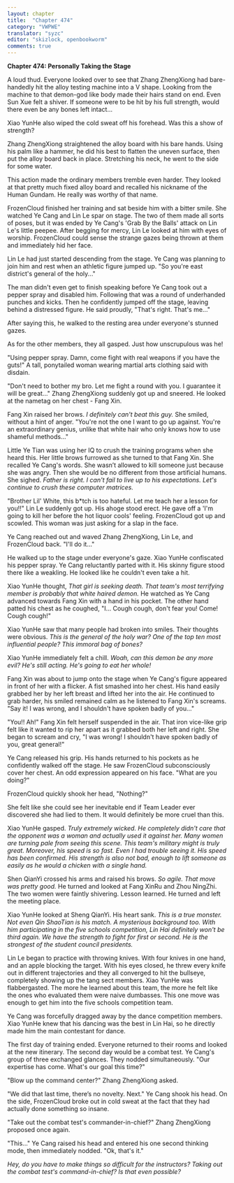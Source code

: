 ```yaml
---
layout: chapter
title:  "Chapter 474"
category: "VWPWE"
translator: "syzc"
editor: "skizlock, openbookworm"
comments: true
---
```


**Chapter 474: Personally Taking the Stage**

A loud thud. Everyone looked over to see that Zhang ZhengXiong had bare-handedly hit the alloy testing machine into a V shape. Looking from the machine to that demon-god like body made their hairs stand on end. Even Sun Xue felt a shiver. If someone were to be hit by his full strength, would there even be any bones left intact...

Xiao YunHe also wiped the cold sweat off his forehead. Was this a show of strength?

Zhang ZhengXiong straightened the alloy board with his bare hands. Using his palm like a hammer, he did his best to flatten the uneven surface, then put the alloy board back in place. Stretching his neck, he went to the side for some water.

This action made the ordinary members tremble even harder. They looked at that pretty much fixed alloy board and recalled his nickname of the Human Gundam. He really was worthy of that name.

FrozenCloud finished her training and sat beside him with a bitter smile. She watched Ye Cang and Lin Le spar on stage. The two of them made all sorts of poses, but it was ended by Ye Cang's 'Grab By the Balls' attack on Lin Le's little peepee. After begging for mercy, Lin Le looked at him with eyes of worship. FrozenCloud could sense the strange gazes being thrown at them and immediately hid her face.

Lin Le had just started descending from the stage. Ye Cang was planning to join him and rest when an athletic figure jumped up. "So you're east district's general of the holy..."

The man didn't even get to finish speaking before Ye Cang took out a pepper spray and disabled him. Following that was a round of underhanded punches and kicks. Then he confidently jumped off the stage, leaving behind a distressed figure. He said proudly, "That's right. That's me..."

After saying this, he walked to the resting area under everyone's stunned gazes.

As for the other members, they all gasped. Just how unscrupulous was he!

"Using pepper spray. Damn, come fight with real weapons if you have the guts!" A tall, ponytailed woman wearing martial arts clothing said with disdain.

"Don't need to bother my bro. Let me fight a round with you. I guarantee it will be great..." Zhang ZhengXiong suddenly got up and sneered. He looked at the nametag on her chest - Fang Xin. 

Fang Xin raised her brows. *I definitely can't beat this guy.* She smiled, without a hint of anger. "You're not the one I want to go up against. You're an extraordinary genius, unlike that white hair who only knows how to use shameful methods..."

Little Ye Tian was using her IQ to crush the training programs when she heard this. Her little brows furrowed as she turned to that Fang Xin. She recalled Ye Cang's words. She wasn’t allowed to kill someone just because she was angry. Then she would be no different from those artificial humans. She sighed. *Father is right. I can't fail to live up to his expectations. Let's continue to crush these computer matrices.*

"Brother Lil' White, this b\*tch is too hateful. Let me teach her a lesson for you!!" Lin Le suddenly got up. His ahoge stood erect. He gave off a 'I'm going to kill her before the hot liquor cools' feeling. FrozenCloud got up and scowled. This woman was just asking for a slap in the face.

Ye Cang reached out and waved Zhang ZhengXiong, Lin Le, and FrozenCloud back. "I'll do it..."

He walked up to the stage under everyone's gaze. Xiao YunHe confiscated his pepper spray. Ye Cang reluctantly parted with it. His skinny figure stood there like a weakling. He looked like he couldn't even take a hit.

Xiao YunHe thought, *That girl is seeking death. That team's most terrifying member is probably that white haired demon.* He watched as Ye Cang advanced towards Fang Xin with a hand in his pocket. The other hand patted his chest as he coughed, "I... Cough cough, don't fear you! Come! Cough cough!"

Xiao YunHe saw that many people had broken into smiles. Their thoughts were obvious. *This is the general of the holy war? One of the top ten most influential people? This immoral bag of bones?* 

Xiao YunHe immediately felt a chill.  *Woah, can this demon be any more evil? He's still acting. He's going to eat her whole!*

Fang Xin was about to jump onto the stage when Ye Cang's figure appeared in front of her with a flicker. A fist smashed into her chest. His hand easily grabbed her by her left breast and lifted her into the air. He continued to grab harder, his smiled remained calm as he listened to Fang Xin's screams. "Say it! I was wrong, and I shouldn't have spoken badly of you..."

"You!! Ah!" Fang Xin felt herself suspended in the air. That iron vice-like grip felt like it wanted to rip her apart as it grabbed both her left and right. She began to scream and cry, "I was wrong! I shouldn't have spoken badly of you, great general!"

Ye Cang released his grip. His hands returned to his pockets as he confidently walked off the stage. He saw FrozenCloud subconsciously cover her chest. An odd expression appeared on his face. "What are you doing?"

FrozenCloud quickly shook her head, "Nothing?"

She felt like she could see her inevitable end if Team Leader ever discovered she had lied to them. It would definitely be more cruel than this.

Xiao YunHe gasped. *Truly extremely wicked. He completely didn't care that the opponent was a woman and actually used it against her. Many women are turning pale from seeing this scene. This team's military might is truly great. Moreover, his speed is so fast. Even I had trouble seeing it. His speed has been confirmed. His strength is also not bad, enough to lift someone as easily as he would a chicken with a single hand.*

Shen QianYi crossed his arms and raised his brows. *So agile. That move was pretty good.* He turned and looked at Fang XinRu and Zhou NingZhi. The two women were faintly shivering. Lesson learned. He turned and left the meeting place.

Xiao YunHe looked at Sheng QianYi. His heart sank. *This is a true monster. Not even Qin ShaoTian is his match. A mysterious background too. With him participating in the five schools competition, Lin Hai definitely won't be third again. We have the strength to fight for first or second. He is the strongest of the student council presidents.*

Lin Le began to practice with throwing knives. With four knives in one hand, and an apple blocking the target. With his eyes closed, he threw every knife out in different trajectories and they all converged to hit the bullseye, completely showing up the tang sect members. Xiao YunHe was flabbergasted. The more he learned about this team, the more he felt like the ones who evaluated them were naive dumbasses. This one move was enough to get him into the five schools competition team.

Ye Cang was forcefully dragged away by the dance competition members. Xiao YunHe knew that his dancing was the best in Lin Hai, so he directly made him the main contestant for dance.

The first day of training ended. Everyone returned to their rooms and looked at the new itinerary. The second day would be a combat test. Ye Cang's group of three exchanged glances. They nodded simultaneously. "Our expertise has come. What's our goal this time?" 

"Blow up the command center?" Zhang ZhengXiong asked.

"We did that last time, there’s no novelty. Next." Ye Cang shook his head. On the side, FrozenCloud broke out in cold sweat at the fact that they had actually done something so insane.

"Take out the combat test's commander-in-chief?" Zhang ZhengXiong proposed once again.

"This..." Ye Cang raised his head and entered his one second thinking mode, then immediately nodded. "Ok, that's it."

*Hey, do you have to make things so difficult for the instructors? Taking out the combat test's command-in-chief? Is that even possible?*
